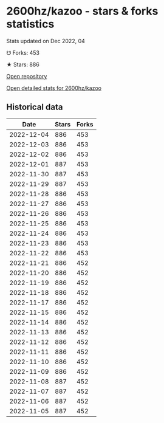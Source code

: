 # 2600hz/kazoo - stars & forks statistics

Stats updated on Dec 2022, 04

☋ Forks: 453

★ Stars: 886

[Open repository](https://github.com/2600hz/kazoo)

[Open detailed stats for 2600hz/kazoo](https://reviewgithub.com/rep/2600hz/kazoo)

## Historical data
| Date | Stars | Forks |
|------|-------|-------|
| 2022-12-04 | 886 | 453 | 
| 2022-12-03 | 886 | 453 | 
| 2022-12-02 | 886 | 453 | 
| 2022-12-01 | 887 | 453 | 
| 2022-11-30 | 887 | 453 | 
| 2022-11-29 | 887 | 453 | 
| 2022-11-28 | 886 | 453 | 
| 2022-11-27 | 886 | 453 | 
| 2022-11-26 | 886 | 453 | 
| 2022-11-25 | 886 | 453 | 
| 2022-11-24 | 886 | 453 | 
| 2022-11-23 | 886 | 453 | 
| 2022-11-22 | 886 | 453 | 
| 2022-11-21 | 886 | 452 | 
| 2022-11-20 | 886 | 452 | 
| 2022-11-19 | 886 | 452 | 
| 2022-11-18 | 886 | 452 | 
| 2022-11-17 | 886 | 452 | 
| 2022-11-15 | 886 | 452 | 
| 2022-11-14 | 886 | 452 | 
| 2022-11-13 | 886 | 452 | 
| 2022-11-12 | 886 | 452 | 
| 2022-11-11 | 886 | 452 | 
| 2022-11-10 | 886 | 452 | 
| 2022-11-09 | 886 | 452 | 
| 2022-11-08 | 887 | 452 | 
| 2022-11-07 | 887 | 452 | 
| 2022-11-06 | 887 | 452 | 
| 2022-11-05 | 887 | 452 | 

